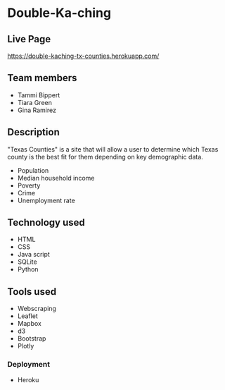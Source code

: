# Double-Ka-ching

## Live Page
https://double-kaching-tx-counties.herokuapp.com/

## Team members
- Tammi Bippert
- Tiara Green
- Gina Ramirez

## Description
"Texas Counties" is a site that will allow a user to determine which Texas county is the best fit for them depending on key demographic data.
 - Population
 - Median household income
 - Poverty
 - Crime
 - Unemployment rate
 
 ## Technology used

 - HTML
 - CSS
 - Java script
 - SQLite
 - Python
 
 ## Tools used
 
 - Webscraping
 - Leaflet
 - Mapbox
 - d3
 - Bootstrap
 - Plotly
 
 ### Deployment
 - Heroku
